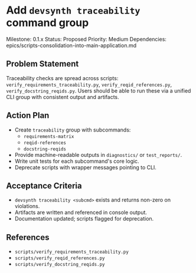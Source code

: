 # Add `devsynth traceability` command group
Milestone: 0.1.x
Status: Proposed
Priority: Medium
Dependencies: epics/scripts-consolidation-into-main-application.md

## Problem Statement
Traceability checks are spread across scripts: `verify_requirements_traceability.py`, `verify_reqid_references.py`, `verify_docstring_reqids.py`. Users should be able to run these via a unified CLI group with consistent output and artifacts.

## Action Plan
- Create `traceability` group with subcommands:
  - `requirements-matrix`
  - `reqid-references`
  - `docstring-reqids`
- Provide machine-readable outputs in `diagnostics/` or `test_reports/`.
- Write unit tests for each subcommand's core logic.
- Deprecate scripts with wrapper messages pointing to CLI.

## Acceptance Criteria
- `devsynth traceability <subcmd>` exists and returns non-zero on violations.
- Artifacts are written and referenced in console output.
- Documentation updated; scripts flagged for deprecation.

## References
- `scripts/verify_requirements_traceability.py`
- `scripts/verify_reqid_references.py`
- `scripts/verify_docstring_reqids.py`

